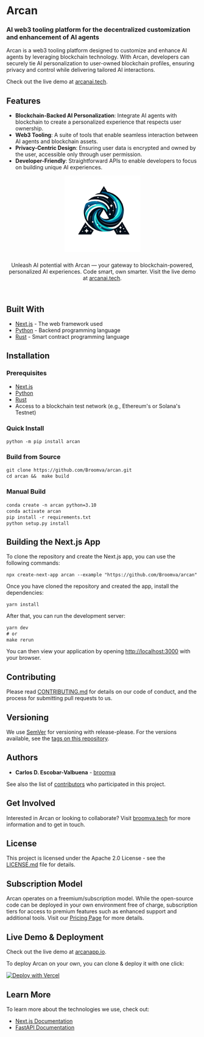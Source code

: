 # Arcan

### AI web3 tooling platform for the decentralized customization and enhancement of AI agents

Arcan is a web3 tooling platform designed to customize and enhance AI agents by leveraging blockchain technology. With Arcan, developers can securely tie AI personalization to user-owned blockchain profiles, ensuring privacy and control while delivering tailored AI interactions.

Check out the live demo at [arcanai.tech](https://arcanai.tech/).

## Features

- **Blockchain-Backed AI Personalization**: Integrate AI agents with blockchain to create a personalized experience that respects user ownership.
- **Web3 Tooling**: A suite of tools that enable seamless interaction between AI agents and blockchain assets.
- **Privacy-Centric Design**: Ensuring user data is encrypted and owned by the user, accessible only through user permission.
- **Developer-Friendly**: Straightforward APIs to enable developers to focus on building unique AI experiences.

<p align="center">
  <a href="https://arcanai.tech">
    <img src="public/logo_dark.png" height="200">
    <h3 align="center"></h3>
  </a>
</p>

<p align="center">Unleash AI potential with Arcan — your gateway to blockchain-powered, personalized AI experiences. Code smart, own smarter. Visit the live demo at <a href="https://arcanai.tech/">arcanai.tech</a>.</p>

<br/>

## Built With

- [Next.js](https://nextjs.org/) - The web framework used
- [Python](https://www.python.org/) - Backend programming language
- [Rust](https://www.rust-lang.org/) - Smart contract programming language

## Installation

### Prerequisites

- [Next.js](https://nextjs.org/)
- [Python](https://www.python.org/)
- [Rust](https://www.rust-lang.org/)
- Access to a blockchain test network (e.g., Ethereum's or Solana's Testnet)

### Quick Install

    python -m pip install arcan

### Build from Source

    git clone https://github.com/Broomva/arcan.git
    cd arcan &&  make build

### Manual Build

    conda create -n arcan python=3.10
    conda activate arcan
    pip install -r requirements.txt
    python setup.py install

## Building the Next.js App

To clone the repository and create the Next.js app, you can use the following commands:

    npx create-next-app arcan --example "https://github.com/Broomva/arcan"

Once you have cloned the repository and created the app, install the dependencies:

    yarn install

After that, you can run the development server:

    yarn dev
    # or
    make rerun

You can then view your application by opening [http://localhost:3000](http://localhost:3000) with your browser.

## Contributing

Please read [CONTRIBUTING.md](https://github.com/broomva/arcan/CONTRIBUTING.md) for details on our code of conduct, and the process for submitting pull requests to us.

## Versioning

We use [SemVer](http://semver.org/) for versioning with release-please. For the versions available, see the [tags on this repository](https://github.com/broomva/arcan/tags).

## Authors

- **Carlos D. Escobar-Valbuena** - [broomva](https://github.com/broomva)

See also the list of [contributors](https://github.com/broomva/arcan/contributors) who participated in this project.

## Get Involved

Interested in Arcan or looking to collaborate? Visit [broomva.tech](https://broomva.tech) for more information and to get in touch.

## License

This project is licensed under the Apache 2.0 License - see the [LICENSE.md](LICENSE.md) file for details.

## Subscription Model

Arcan operates on a freemium/subscription model. While the open-source code can be deployed in your own environment free of charge, subscription tiers for access to premium features such as enhanced support and additional tools. Visit our [Pricing Page](https://arcanapp.io/pricing) for more details.

## Live Demo & Deployment

Check out the live demo at [arcanapp.io](https://arcanapp.io/).

To deploy Arcan on your own, you can clone & deploy it with one click:

[![Deploy with Vercel](https://vercel.com/button)](https://vercel.com/new/clone?repository-url=https%3A%2F%2Fgithub.com%2FBroomva%2Farcan%2Ftree%2Fmain)

## Learn More

To learn more about the technologies we use, check out:

- [Next.js Documentation](https://nextjs.org/docs)
- [FastAPI Documentation](https://fastapi.tiangolo.com/)

<!-- ## Attribution

Arcan builds upon the hard work of others. Here are the original repositories we leveraged:

- [NextJS FastAPI Template](https://github.com/digitros/nextjs-fastapi)

 -->
